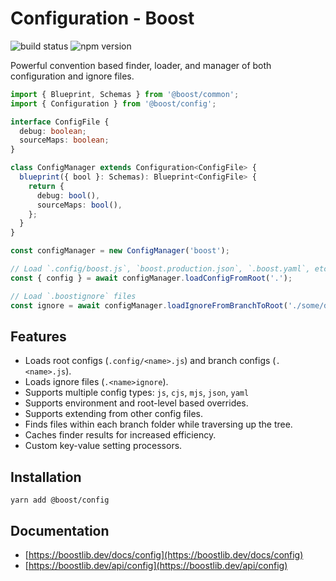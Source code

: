 # Configuration - Boost

![build status](https://img.shields.io/github/workflow/status/milesj/boost/Build)
![npm version](https://img.shields.io/npm/v/@boost/config)

Powerful convention based finder, loader, and manager of both configuration and ignore files.

```ts
import { Blueprint, Schemas } from '@boost/common';
import { Configuration } from '@boost/config';

interface ConfigFile {
  debug: boolean;
  sourceMaps: boolean;
}

class ConfigManager extends Configuration<ConfigFile> {
  blueprint({ bool }: Schemas): Blueprint<ConfigFile> {
    return {
      debug: bool(),
      sourceMaps: bool(),
    };
  }
}

const configManager = new ConfigManager('boost');

// Load `.config/boost.js`, `boost.production.json`, `.boost.yaml`, etc
const { config } = await configManager.loadConfigFromRoot('.');

// Load `.boostignore` files
const ignore = await configManager.loadIgnoreFromBranchToRoot('./some/deep/path');
```

## Features

- Loads root configs (`.config/<name>.js`) and branch configs (`.<name>.js`).
- Loads ignore files (`.<name>ignore`).
- Supports multiple config types: `js`, `cjs`, `mjs`, `json`, `yaml`
- Supports environment and root-level based overrides.
- Supports extending from other config files.
- Finds files within each branch folder while traversing up the tree.
- Caches finder results for increased efficiency.
- Custom key-value setting processors.

## Installation

```
yarn add @boost/config
```

## Documentation

- [https://boostlib.dev/docs/config](https://boostlib.dev/docs/config)
- [https://boostlib.dev/api/config](https://boostlib.dev/api/config)
